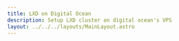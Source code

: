 ```yaml
---
title: LXD on Digital Ocean
description: Setup LXD cluster on digital ocean's VPS
layout: ../../../layouts/MainLayout.astro
---
```

